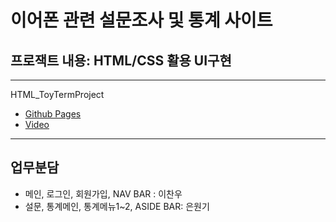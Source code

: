 # 이어폰 관련 설문조사 및 통계 사이트

## 프로잭트 내용: HTML/CSS 활용 UI구현

<hr>
HTML_ToyTermProject

- [Github Pages](https://keamy-eun.github.io/html_ToyTermProject/html/main.html)
- [Video](https://youtu.be/czO1pB3gt1c)

<hr>

## 업무분담

- 메인, 로그인, 회원가입, NAV BAR : 이찬우
- 설문, 통계메인, 통계메뉴1~2, ASIDE BAR: 은원기
